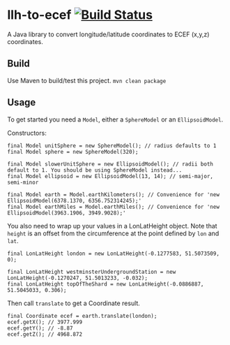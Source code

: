 # llh-to-ecef [![Build Status](https://travis-ci.com/JohnSharpe/llh-to-ecef.svg?branch=master)](https://travis-ci.com/JohnSharpe/llh-to-ecef)
A Java library to convert longitude/latitude coordinates to ECEF (x,y,z) coordinates.

## Build
Use Maven to build/test this project.
`mvn clean package`

## Usage
To get started you need a `Model`, either a `SphereModel` or an `EllipsoidModel`.

Constructors:
```
final Model unitSphere = new SphereModel(); // radius defaults to 1
final Model sphere = new SphereModel(320);

final Model slowerUnitSphere = new EllipsoidModel(); // radii both default to 1. You should be using SphereModel instead...
final Model ellipsoid = new EllipsoidModel(13, 14); // semi-major, semi-minor

final Model earth = Model.earthKilometers(); // Convenience for 'new EllipsoidModel(6378.1370, 6356.752314245);'
final Model earthMiles = Model.earthMiles(); // Convenience for 'new EllipsoidModel(3963.1906, 3949.9028);'
```

You also need to wrap up your values in a LonLatHeight object. Note that `height` is an offset from the circumference at the point defined by `lon` and `lat`.
```
final LonLatHeight london = new LonLatHeight(-0.1277583, 51.5073509, 0);

final LonLatHeight westminsterUndergroundStation = new LonLatHeight(-0.1270247, 51.5013233, -0.032);
final LonLatHeight topOfTheShard = new LonLatHeight(-0.0886887, 51.5045033, 0.306);
```

Then call `translate` to get a Coordinate result.
```
final Coordinate ecef = earth.translate(london);
ecef.getX(); // 3977.999
ecef.getY(); // -8.87
ecef.getZ(); // 4968.872
```
